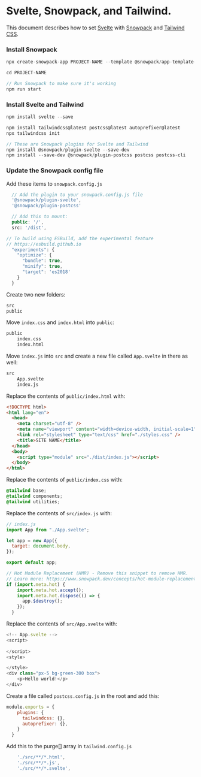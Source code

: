 # Svelte, Snowpack, and Tailwind.

This document describes how to set [Svelte](https://svelte.dev) with [Snowpack](https://www.snowpack.dev) and [Tailwind CSS](https://tailwindcss.com).


### Install Snowpack

```js
npx create-snowpack-app PROJECT-NAME --template @snowpack/app-template-minimal

cd PROJECT-NAME

// Run Snowpack to make sure it's working
npm run start
```

### Install Svelte and Tailwind

```js
npm install svelte --save

npm install tailwindcss@latest postcss@latest autoprefixer@latest
npx tailwindcss init

// These are Snowpack plugins for Svelte and Tailwind
npm install @snowpack/plugin-svelte --save-dev
npm install --save-dev @snowpack/plugin-postcss postcss postcss-cli
```

### Update the Snowpack config file

Add these items to `snowpack.config.js`

```js
  // Add the plugin to your snowpack.config.js file
  '@snowpack/plugin-svelte',
  '@snowpack/plugin-postcss'

  // Add this to mount:
  public: '/',
  src: '/dist',

// To build using ESBuild, add the experimental feature
// https://esbuild.github.io
  "experiments": {
    "optimize": {
      "bundle": true,
      "minify": true,
      "target": 'es2018'
    }
  }
```


Create two new folders:

```html
src
public

```

Move `index.css` and `index.html` into `public`:

```html
public
    index.css
    index.html
```

Move `index.js` into `src` and create a new file called `App.svelte` in there as well:

```html
src
    App.svelte
    index.js
```


Replace the contents of `public/index.html` with:

```html
<!DOCTYPE html>
<html lang="en">
  <head>
    <meta charset="utf-8" />
    <meta name="viewport" content="width=device-width, initial-scale=1" />
    <link rel="stylesheet" type="text/css" href="./styles.css" />
    <title>SITE NAME</title>
  </head>
  <body>
    <script type="module" src="./dist/index.js"></script>
  </body>
</html>
```

Replace the contents of `public/index.css` with:

```css
@tailwind base;
@tailwind components;
@tailwind utilities;
```


Replace the contents of `src/index.js` with:

```js
// index.js
import App from "./App.svelte";

let app = new App({
  target: document.body,
});

export default app;

// Hot Module Replacement (HMR) - Remove this snippet to remove HMR.
// Learn more: https://www.snowpack.dev/concepts/hot-module-replacement
if (import.meta.hot) {
    import.meta.hot.accept();
    import.meta.hot.dispose(() => {
      app.$destroy();
    });
  }
```

Replace the contents of `src/App.svelte` with:

```js
<!-- App.svelte -->
<script>
 
</script>
<style>

</style>
<div class="px-5 bg-green-300 box">
    <p>Hello world!</p>
</div>
```

Create a file called `postcss.config.js` in the root and add this:

```js
module.exports = {
    plugins: {
      tailwindcss: {},
      autoprefixer: {},
    }
  }
```

Add this to the purge[] array in `tailwind.config.js`

```js
    './src/**/*.html',
    './src/**/*.js',
    './src/**/*.svelte',
  ```